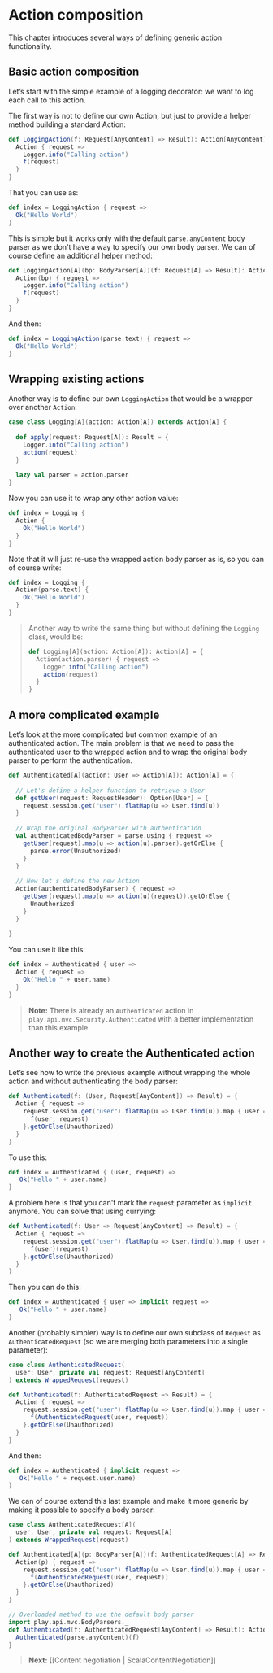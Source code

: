# Action composition

This chapter introduces several ways of defining generic action functionality.

## Basic action composition

Let’s start with the simple example of a logging decorator: we want to log each call to this action.

The first way is not to define our own Action, but just to provide a helper method building a standard Action:

```scala
def LoggingAction(f: Request[AnyContent] => Result): Action[AnyContent] = {
  Action { request =>
    Logger.info("Calling action")
    f(request)
  }
}
```

That you can use as:

```scala
def index = LoggingAction { request =>
  Ok("Hello World")    
}
```

This is simple but it works only with the default `parse.anyContent` body parser as we don't have a way to specify our own body parser. We can of course define an additional helper method:

```scala
def LoggingAction[A](bp: BodyParser[A])(f: Request[A] => Result): Action[A] = {
  Action(bp) { request =>
    Logger.info("Calling action")
    f(request)
  }
}
```

And then:

```scala
def index = LoggingAction(parse.text) { request =>
  Ok("Hello World")    
}
```

## Wrapping existing actions

Another way is to define our own `LoggingAction` that would be a wrapper over another `Action`:

```scala
case class Logging[A](action: Action[A]) extends Action[A] {
  
  def apply(request: Request[A]): Result = {
    Logger.info("Calling action")
    action(request)
  }
  
  lazy val parser = action.parser
}
```

Now you can use it to wrap any other action value:

```scala
def index = Logging { 
  Action { 
    Ok("Hello World")
  }
}
```

Note that it will just re-use the wrapped action body parser as is, so you can of course write:

```scala
def index = Logging { 
  Action(parse.text) { 
    Ok("Hello World")
  }
}
```

> Another way to write the same thing but without defining the `Logging` class, would be:
> 
> ```scala
> def Logging[A](action: Action[A]): Action[A] = {
>   Action(action.parser) { request =>
>     Logger.info("Calling action")
>     action(request)
>   }
> }
> ```

## A more complicated example

Let’s look at the more complicated but common example of an authenticated action. The main problem is that we need to pass the authenticated user to the wrapped action and to wrap the original body parser to perform the authentication.

```scala
def Authenticated[A](action: User => Action[A]): Action[A] = {
  
  // Let's define a helper function to retrieve a User
  def getUser(request: RequestHeader): Option[User] = {
    request.session.get("user").flatMap(u => User.find(u))
  }
  
  // Wrap the original BodyParser with authentication
  val authenticatedBodyParser = parse.using { request =>
    getUser(request).map(u => action(u).parser).getOrElse {
      parse.error(Unauthorized)
    }          
  }
  
  // Now let's define the new Action
  Action(authenticatedBodyParser) { request =>
    getUser(request).map(u => action(u)(request)).getOrElse {
      Unauthorized
    }
  }
  
}
```

You can use it like this:

```scala
def index = Authenticated { user =>
  Action { request =>
    Ok("Hello " + user.name)      
  }
}
```

> **Note:** There is already an `Authenticated` action in `play.api.mvc.Security.Authenticated` with a better implementation than this example.

## Another way to create the Authenticated action

Let’s see how to write the previous example without wrapping the whole action and without authenticating the body parser:

```scala
def Authenticated(f: (User, Request[AnyContent]) => Result) = {
  Action { request =>
    request.session.get("user").flatMap(u => User.find(u)).map { user =>
      f(user, request)
    }.getOrElse(Unauthorized)      
  }
}
```

To use this:

```scala
def index = Authenticated { (user, request) =>
   Ok("Hello " + user.name)    
}
```

A problem here is that you can't mark the `request` parameter as `implicit` anymore. You can solve that using currying:

```scala
def Authenticated(f: User => Request[AnyContent] => Result) = {
  Action { request =>
    request.session.get("user").flatMap(u => User.find(u)).map { user =>
      f(user)(request)
    }.getOrElse(Unauthorized)     
  }
}
```

Then you can do this:

```scala
def index = Authenticated { user => implicit request =>
   Ok("Hello " + user.name)    
}
```

Another (probably simpler) way is to define our own subclass of `Request` as `AuthenticatedRequest` (so we are merging both parameters into a single parameter):

```scala
case class AuthenticatedRequest(
  user: User, private val request: Request[AnyContent]
) extends WrappedRequest(request)

def Authenticated(f: AuthenticatedRequest => Result) = {
  Action { request =>
    request.session.get("user").flatMap(u => User.find(u)).map { user =>
      f(AuthenticatedRequest(user, request))
    }.getOrElse(Unauthorized)            
  }
}
```

And then:

```scala
def index = Authenticated { implicit request =>
   Ok("Hello " + request.user.name)    
}
```

We can of course extend this last example and make it more generic by making it possible to specify a body parser:

```scala
case class AuthenticatedRequest[A](
  user: User, private val request: Request[A]
) extends WrappedRequest(request)

def Authenticated[A](p: BodyParser[A])(f: AuthenticatedRequest[A] => Result) = {
  Action(p) { request =>
    request.session.get("user").flatMap(u => User.find(u)).map { user =>
      f(AuthenticatedRequest(user, request))
    }.getOrElse(Unauthorized)      
  }
}

// Overloaded method to use the default body parser
import play.api.mvc.BodyParsers._
def Authenticated(f: AuthenticatedRequest[AnyContent] => Result): Action[AnyContent]  = {
  Authenticated(parse.anyContent)(f)
}
```

> **Next:** [[Content negotiation | ScalaContentNegotiation]]